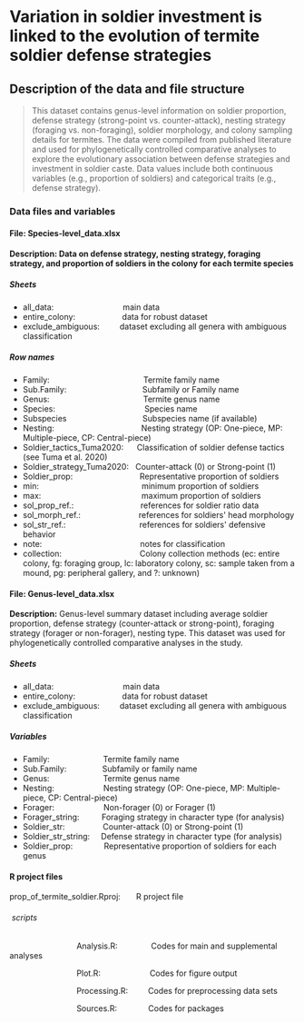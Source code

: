 # Variation in soldier investment is linked to the evolution of termite soldier defense strategies


## Description of the data and file structure

> This dataset contains genus-level information on soldier proportion, defense strategy (strong-point vs. counter-attack), nesting strategy (foraging vs. non-foraging), soldier morphology, and colony sampling details for termites. The data were compiled from published literature and used for phylogenetically controlled comparative analyses to explore the evolutionary association between defense strategies and investment in soldier caste. Data values include both continuous variables (e.g., proportion of soldiers) and categorical traits (e.g., defense strategy).

### Data files and variables

#### File: Species-level_data.xlsx

#### **Description:** Data on defense strategy, nesting strategy, foraging strategy, and proportion of soldiers in the colony for each termite species

##### Sheets

* all_data:                               main data
* entire_colony:                     data for robust dataset
* exclude_ambiguous:         dataset excluding all genera with ambiguous classification

##### Row names

* Family:                                          Termite family name
* Sub.Family:                                  Subfamily or Family name
* Genus:                                          Termite genus name
* Species:                                        Species name
* Subspecies                                  Subspecies name (if available)
* Nesting:                                       Nesting strategy (OP: One-piece, MP: Multiple-piece, CP: Central-piece)
* Soldier_tactics_Tuma2020:      Classification of soldier defense tactics (see Tuma et al. 2020)
* Soldier_strategy_Tuma2020:   Counter-attack (0) or Strong-point (1) 
* Soldier_prop:                              Representative proportion of soldiers
* min:                                              minimum proportion of soldiers
* max:                                             maximum proportion of soldiers
* sol_prop_ref.:                              references for soldier ratio data
* sol_morph_ref.:                          references for soldiers' head morphology
* sol_str_ref.:                                 references for soldiers' defensive behavior
* note:                                            notes for classification
* collection:                                   Colony collection methods (ec: entire colony, fg: foraging group, lc: laboratory colony, sc: sample taken from a mound, pg: peripheral gallery, and ?: unknown)

#### File: Genus-level_data.xlsx

**Description:** Genus-level summary dataset including average soldier proportion, defense strategy (counter-attack or strong-point), foraging strategy (forager or non-forager), nesting type. This dataset was used for phylogenetically controlled comparative analyses in the study.

##### Sheets

* all_data:                               main data
* entire_colony:                     data for robust dataset
* exclude_ambiguous:         dataset excluding all genera with ambiguous classification

##### Variables

* Family:                        Termite family name
* Sub.Family:                Subfamily or family name
* Genus:                        Termite genus name
* Nesting:                      Nesting strategy (OP: One-piece, MP: Multiple-piece, CP: Central-piece)
* Forager:                      Non-forager (0) or Forager (1)
* Forager_string:          Foraging strategy in character type (for analysis)
* Soldier_str:                 Counter-attack (0) or Strong-point (1)
* Soldier_str_string:     Defense strategy in character type (for analysis)
* Soldier_prop:              Representative proportion of soldiers for each genus


#### R project files

prop_of_termite_soldier.Rproj:       R project file

######  scripts

                              Analysis.R:               Codes for main and supplemental analyses

                              Plot.R:                      Codes for figure output

                              Processing.R:         Codes for preprocessing data sets

                              Sources.R:              Codes for packages
